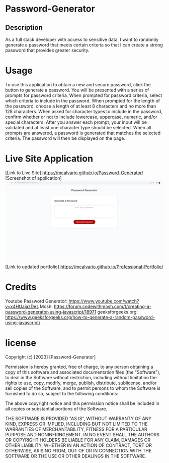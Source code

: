 # Password-Generator

## Description
As a full stack developer with access to sensitive data, I want to randomly generate a password that meets certain criteria so that I can create a strong password that provides greater security.

# Usage
To use this application to obtain a new and secure password, click the button to generate a password.  You will be presented with a series of prompts for password criteria.  When prompted for password criteria, select which criteria to include in the password.  When prompted for the length of the password, choose a length of at least 8 characters and no more than 128 characters.  When asked for character types to include in the password, confirm whether or not to include lowercase, uppercase, numeric, and/or special characters.  After you answer each prompt, your input will be validated and at least one character type should be selected.  When all prompts are answered, a password is generated that matches the selected criteria.  The password will then be displayed on the page.

# Live Site Application
[Link to Live Site] https://mcalvario.github.io/Password-Generator/
[Screenshot of application]![Alt text](gp-1.png)
[Link to updated portfolio] https://mcalvario.github.io/Professional-Portfolio/

# Credits
Youtube Password Generator: https://www.youtube.com/watch?v=x4HUaiazDes
Mosh: https://forum.codewithmosh.com/t/creating-a-password-generator-using-javascript/18971
geeksforgeeks.org: https://www.geeksforgeeks.org/how-to-generate-a-random-password-using-javascript/

# license

Copyright (c) [2023] [Password-Generator]

Permission is hereby granted, free of charge, to any person obtaining a copy
of this software and associated documentation files (the "Software"), to deal
in the Software without restriction, including without limitation the rights
to use, copy, modify, merge, publish, distribute, sublicense, and/or sell
copies of the Software, and to permit persons to whom the Software is
furnished to do so, subject to the following conditions:

The above copyright notice and this permission notice shall be included in all
copies or substantial portions of the Software.

THE SOFTWARE IS PROVIDED "AS IS", WITHOUT WARRANTY OF ANY KIND, EXPRESS OR
IMPLIED, INCLUDING BUT NOT LIMITED TO THE WARRANTIES OF MERCHANTABILITY,
FITNESS FOR A PARTICULAR PURPOSE AND NONINFRINGEMENT. IN NO EVENT SHALL THE
AUTHORS OR COPYRIGHT HOLDERS BE LIABLE FOR ANY CLAIM, DAMAGES OR OTHER
LIABILITY, WHETHER IN AN ACTION OF CONTRACT, TORT OR OTHERWISE, ARISING FROM,
OUT OF OR IN CONNECTION WITH THE SOFTWARE OR THE USE OR OTHER DEALINGS IN THE
SOFTWARE.

